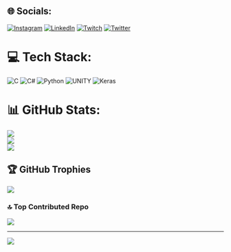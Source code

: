 
## 🌐 Socials:
[![Instagram](https://img.shields.io/badge/Instagram-%23E4405F.svg?logo=Instagram&logoColor=white)](https://instagram.com/bbakisoglu) [![LinkedIn](https://img.shields.io/badge/LinkedIn-%230077B5.svg?logo=linkedin&logoColor=white)](https://linkedin.com/in/bbakisoglu) [![Twitch](https://img.shields.io/badge/Twitch-%239146FF.svg?logo=Twitch&logoColor=white)](https://twitch.tv/januswashere) [![Twitter](https://img.shields.io/badge/Twitter-%231DA1F2.svg?logo=Twitter&logoColor=white)](https://twitter.com/bbakisoglu) 

# 💻 Tech Stack:
![C](https://img.shields.io/badge/c-%2300599C.svg?style=for-the-badge&logo=c&logoColor=white) ![C#](https://img.shields.io/badge/c%23-%23239120.svg?style=for-the-badge&logo=c-sharp&logoColor=white) ![Python](https://img.shields.io/badge/python-3670A0?style=for-the-badge&logo=python&logoColor=ffdd54) ![UNITY](https://img.shields.io/badge/Unity-%2320232a.svg?style=for-the-badge&logo=unity&logoColor=white) ![Keras](https://img.shields.io/badge/Keras-%23D00000.svg?style=for-the-badge&logo=Keras&logoColor=white)
# 📊 GitHub Stats:
![](https://github-readme-stats.vercel.app/api?username=berkaybakisoglu&theme=dark&hide_border=false&include_all_commits=true&count_private=true)<br/>
![](https://github-readme-streak-stats.herokuapp.com/?user=berkaybakisoglu&theme=dark&hide_border=false)<br/>
![](https://github-readme-stats.vercel.app/api/top-langs/?username=berkaybakisoglu&theme=dark&hide_border=false&include_all_commits=true&count_private=true&layout=compact)

## 🏆 GitHub Trophies
![](https://github-profile-trophy.vercel.app/?username=berkaybakisoglu&theme=buddhism&no-frame=false&no-bg=true&margin-w=4)

### 🔝 Top Contributed Repo
![](https://github-contributor-stats.vercel.app/api?username=berkaybakisoglu&limit=5&theme=dark&combine_all_yearly_contributions=true)

---
[![](https://visitcount.itsvg.in/api?id=berkaybakisoglu&icon=0&color=2)](https://visitcount.itsvg.in)

<!-- Proudly created with GPRM ( https://gprm.itsvg.in ) -->